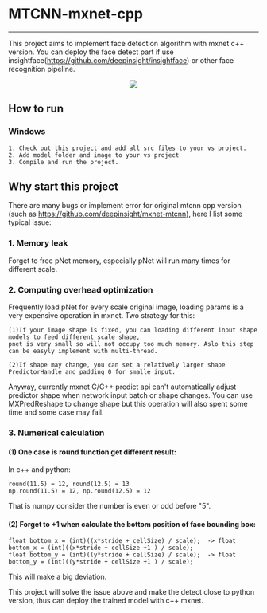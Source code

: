 # MTCNN-mxnet-cpp
--------------------
This project aims to implement face detection algorithm with mxnet c++ version. You can deploy the face detect part if use insightface(https://github.com/deepinsight/insightface) or other face recognition pipeline.

<p align="center"> 
<img src="https://github.com/njvisionpower/MTCNN-mxnet-cpp/blob/master/image/yanzi_1.jpg">
</p>

## How to run

### Windows
    1. Check out this project and add all src files to your vs project.
    2. Add model folder and image to your vs project
    3. Compile and run the project.
## Why start this project
There are many bugs or implement error for original mtcnn cpp version (such as https://github.com/deepinsight/mxnet-mtcnn), here I list some typical issue:

### 1. Memory leak
Forget to free pNet memory, especially pNet will run many times for different scale.
    
### 2. Computing overhead optimization
Frequently load pNet for every scale original image, loading params is a very expensive operation in mxnet. Two strategy for this:  

    (1)If your image shape is fixed, you can loading different input shape models to feed different scale shape, 
    pnet is very small so will not occupy too much memory. Aslo this step can be easyly implement with multi-thread.
    
    (2)If shape may change, you can set a relatively larger shape PredictorHandle and padding 0 for smalle input.
    
Anyway, currently mxnet C/C++ predict api can't automatically adjust predictor shape when network input batch or shape changes. You can use MXPredReshape to change shape but this operation will also spent some time and some case may fail.

### 3. Numerical calculation
#### (1) One case is round function get different result:
In c++ and python:

    round(11.5) = 12, round(12.5) = 13  
    np.round(11.5) = 12, np.round(12.5) = 12  
That is numpy consider the number is even or odd before "5".
#### (2) Forget to +1 when calculate the bottom position of face bounding box:  
    float bottom_x = (int)((x*stride + cellSize) / scale);  -> float bottom_x = (int)((x*stride + cellSize +1 ) / scale); 
    float bottom_y = (int)((y*stride + cellSize) / scale);  -> float bottom_y = (int)((y*stride + cellSize +1 ) / scale);

This will make a big deviation.

This project will solve the issue above and make the detect close to python version, thus can deploy the trained model with c++ mxnet.
